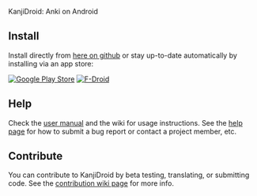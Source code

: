 KanjiDroid: Anki on Android

Install
-------
Install directly from [here on github](https://github.com/ankidroid/Anki-Android/releases/latest) or stay up-to-date
automatically by installing via an app store:

[![Google Play Store](https://developer.android.com/images/brand/en_generic_rgb_wo_60.png)](https://play.google.com/store/apps/details?id=website.openeng.anki)
[![F-Droid](https://guardianproject.info/wp-content/uploads/2014/07/logo-fdroid.png)](https://f-droid.org/repository/browse/?fdid=website.openeng.anki)

Help
----
Check the [user manual](https://ankidroid.org/docs/manual.html) and the wiki for usage instructions. See the [help page](https://ankidroid.org/docs/help.html) 
for how to submit a bug report or contact a project member, etc.

Contribute
----------
You can contribute to KanjiDroid by beta testing, translating, or submitting code. 
See the [contribution wiki page](https://github.com/ankidroid/Anki-Android/wiki/Contributing) for more info.
